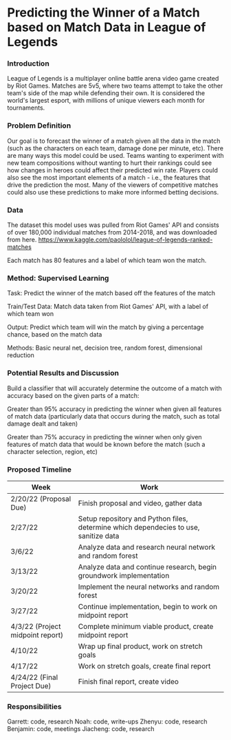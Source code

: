 # Predicting the Winner of a Match based on Match Data in League of Legends


### Introduction

League of Legends is a multiplayer online battle arena video game created by Riot Games. Matches are 5v5, where two teams attempt to take the other team's side of the map while defending their own. It is considered the world's largest esport, with millions of unique viewers each month for tournaments. 

### Problem Definition

Our goal is to forecast the winner of a match given all the data in the match (such as the characters on each team, damage done per minute, etc). There are many ways this model could be used. Teams wanting to experiment with new team compositions without wanting to hurt their rankings could see how changes in heroes could affect their predicted win rate. Players could also see the most important elements of a match - i.e., the features that drive the prediction the most. Many of the viewers of competitive matches could also use these predictions to make more informed betting decisions. 

### Data
The dataset this model uses was pulled from Riot Games' API and consists of over 180,000 individual matches from 2014-2018, and was downloaded from here.
https://www.kaggle.com/paololol/league-of-legends-ranked-matches

Each match has 80 features and a label of which team won the match.

### Method: Supervised Learning
Task: Predict the winner of the match based off the features of the match

Train/Test Data: Match data taken from Riot Games' API, with a label of which team won

Output: Predict which team will win the match by giving a percentage chance, based on the match data

Methods: Basic neural net, decision tree, random forest, dimensional reduction

### Potential Results and Discussion
Build a classifier that will accurately determine the outcome of a match with accuracy based on the given parts of a match:

Greater than 95% accuracy in predicting the winner when given all features of match data (particularly data that occurs during the match, such as total damage dealt and taken) 

Greater than 75% accuracy in predicting the winner when only given features of match data that would be known before the match (such a character selection, region, etc)

### Proposed Timeline 


| Week      | Work |
| ----------- | ----------- |
|  2/20/22 (Proposal Due)    |    Finish proposal and video, gather data    |
|  2/27/22     |   Setup repository and Python files, determine which dependecies to use, sanitize data   |
|  3/6/22     |    Analyze data and research neural network and random forest |
|  3/13/22     |   Analyze data and continue research, begin groundwork implementation  |
|  3/20/22     |   Implement the neural networks and random forest  |
|  3/27/22     |   Continue implementation, begin to work on midpoint report    |
|  4/3/22 (Project midpoint report)     |   Complete minimum viable product, create midpoint report     |
|  4/10/22     |   Wrap up final product, work on stretch goals     |
|  4/17/22     |   Work on stretch goals, create final report     |
|  4/24/22 (Final Project Due)    |   Finish final report, create video     |

### Responsibilities
Garrett: code, research
Noah: code, write-ups
Zhenyu: code, research
Benjamin: code, meetings 
Jiacheng: code, research

